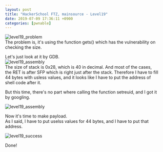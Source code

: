 ```yaml
---
layout: post
title: "HackerSchool FTZ, mainsource - Level19"
date: 2019-07-09 17:36:11 +0900
categories: [pwnable]
---
```


![level19_problem](https://1.bp.blogspot.com/-Y3nQS1_0d1A/XSVGNoNjYGI/AAAAAAAAUQk/ufj5jr_CRo8I3TO9qVm1hkYB6fduCzrmACLcBGAs/s1600/Screen%2BShot%2B2019-07-10%2Bat%2B10.58.02.png)  
The problem is, it's using the function gets() which has the vulnerability on checking the size.

Let's just look at it by GDB.  
![level19_assembly](https://1.bp.blogspot.com/-6A-0FoWoesA/XSVFuL_LTYI/AAAAAAAAUQc/CNSlA5bgQ60gcETa69xQlUm4y1TVK_wIgCLcBGAs/s1600/Screen%2BShot%2B2019-07-10%2Bat%2B10.54.20.png)  
The size of stack is 0x28, which is 40 in decimal. And most of the cases, the RET is after SFP which is right just after the stack.
Therefore I have to fill 44 bytes with usless values, and it looks like I have to put the address of shell code after it.

But this time, there's no part where calling the function setreuid, and I got it by googling.

![level19_assembly](https://1.bp.blogspot.com/-E88GqSbMioY/XSVPaXzKRvI/AAAAAAAAUQw/hjDO2h9gOG8PKY_hdHT-Q2OhgmqMdtPfACLcBGAs/s1600/egg.png)

Now it's time to make payload.  
As I said, I have to put uselss values for 44 bytes, and I have to put that address.

![level19_success](https://1.bp.blogspot.com/-WD8U7-5kq1w/XSVPrjbAqLI/AAAAAAAAUQ4/zuEN34E-4Oos6WE9gzDhpA8byZav3GDmQCLcBGAs/s1600/pl.png)

Done!
